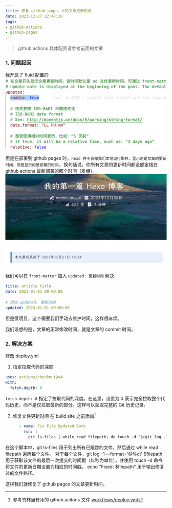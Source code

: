 ```yaml
---
title: 修复 github pages 上的文章更新时间
date: 2023-12-27 22:47:28
tags:
- github-actions
- github-pages
---
```

> github actions 具体配置请参考前面的文章

### 1. 问题起因
我开启了 fluid 配置的
![fluid-config.webp](../images/Fix-article-updated-time-on-github-pages/fluid-config.webp)

但是在部署到 github pages 时，`hexo 并不会像我们本地运行那样，显示的是文章的更新时间，而是显示的是部署的时间。` 换句话说，你所有文章的更新时间都全部定格在 github actions 最新部署的那个时间（难绷）。
![error-time.webp](../images/Fix-article-updated-time-on-github-pages/error-time.webp)

我们可以在 `front-matter` 加入 `updated: 更新时间` 解决
```yaml
title: article title
date: 2023-01-01 00:00:00

# 添加 updated: 更新时间
updated: 2023-01-01 00:00:00
```
但是很明显，这个需要我们手动去维护时间，这样很麻烦。

我们设想的是，文章的正常修改时间，就是文章的 commit 时间。

### 2. 解决方案
修改 deploy.yml
1) 指定拉取代码的深度
```yaml
uses: actions/checkout@v4
with:
  fetch-depth: 0
```
`fetch-depth: 0` 指定了拉取代码的深度。在这里，设置为 0 表示完全拉取整个代码历史，而不是仅拉取最新的部分。这样可以获取完整的 Git 历史记录。

2) 修复文件更新时间
在 build site 之前添加[^1]
```yaml
      - name: Fix File Updated Date
        run: |
          git ls-files | while read filepath; do touch -d "$(git log -1 --format='@%ct' $filepath)" "$filepath" && echo "Fixed: $filepath"; done
```
在这个脚本中，git ls-files 用于列出所有已跟踪的文件，然后通过 while read filepath 遍历每个文件。
对于每个文件，git log -1 --format='@%ct' $filepath 用于获取该文件的最后一次提交的时间戳（以秒为单位），并使用 touch -d 命令将文件的更新日期设置为相应的时间戳。
echo "Fixed: $filepath" 用于输出修复过的文件路径。

这样我们就修复了 github pages 的文章更新时间。

[^1]: 参考竹林里有冰的 github acitons 文件 [workflows/deploy.yml](https://github.com/zhullyb/zhullyb.github.io/blob/master/.github/workflows/deploy.yml)